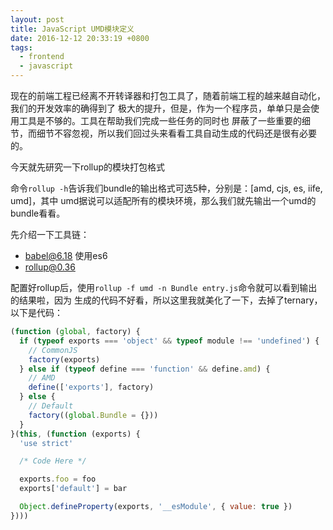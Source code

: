 ```yaml
---
layout: post
title: JavaScript UMD模块定义
date: 2016-12-12 20:33:19 +0800
tags:
  - frontend
  - javascript
---
```


现在的前端工程已经离不开转译器和打包工具了，随着前端工程的越来越自动化，我们的开发效率的确得到了
极大的提升，但是，作为一个程序员，单单只是会使用工具是不够的。工具在帮助我们完成一些任务的同时也
屏蔽了一些重要的细节，而细节不容忽视，所以我们回过头来看看工具自动生成的代码还是很有必要的。

今天就先研究一下rollup的模块打包格式

命令`rollup -h`告诉我们bundle的输出格式可选5种，分别是：[amd, cjs, es, iife, umd]，其中
umd据说可以适配所有的模块环境，那么我们就先输出一个umd的bundle看看。

先介绍一下工具链：
* babel@6.18 使用es6
* rollup@0.36

配置好rollup后，使用`rollup -f umd -n Bundle entry.js`命令就可以看到输出的结果啦，因为
生成的代码不好看，所以这里我就美化了一下，去掉了ternary，以下是代码：

```js
(function (global, factory) {
  if (typeof exports === 'object' && typeof module !== 'undefined') {
    // CommonJS
    factory(exports)
  } else if (typeof define === 'function' && define.amd) {
    // AMD
    define(['exports'], factory)
  } else {
    // Default
    factory((global.Bundle = {}))
  }
}(this, (function (exports) {
  'use strict'

  /* Code Here */

  exports.foo = foo
  exports['default'] = bar

  Object.defineProperty(exports, '__esModule', { value: true })
})))
```
